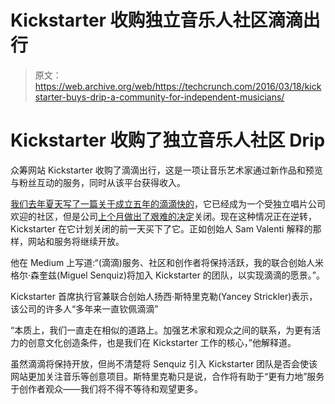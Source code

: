 # Kickstarter 收购独立音乐人社区滴滴出行

> 原文：<https://web.archive.org/web/https://techcrunch.com/2016/03/18/kickstarter-buys-drip-a-community-for-independent-musicians/>

# Kickstarter 收购了独立音乐人社区 Drip

众筹网站 Kickstarter 收购了滴滴出行，这是一项让音乐艺术家通过新作品和预览与粉丝互动的服务，同时从该平台获得收入。

[我们去年夏天写了一篇关于成立五年的滴滴快的](https://web.archive.org/web/20230317151804/https://techcrunch.com/2015/07/15/expa-backed-drip-fm-gives-artists-a-membership-layer-for-their-most-engaged-fans/)，它已经成为一个受独立唱片公司欢迎的社区，但是公司[上个月做出了艰难的决定](https://web.archive.org/web/20230317151804/https://medium.com/@drip/a-letter-from-the-founders-of-drip-91023fc5a704)关闭。现在这种情况正在逆转，Kickstarter 在它计划关闭的前一天买下了它。正如创始人 Sam Valenti 解释的那样，网站和服务将继续开放。

他在 Medium 上写道:“(滴滴)服务、社区和创作者将保持活跃，我的联合创始人米格尔·森奎兹(Miguel Senquiz)将加入 Kickstarter 的团队，以实现滴滴的愿景。”。

Kickstarter 首席执行官兼联合创始人扬西·斯特里克勒(Yancey Strickler)表示，该公司的许多人“多年来一直钦佩滴滴”

“本质上，我们一直走在相似的道路上。加强艺术家和观众之间的联系，为更有活力的创意文化创造条件，也是我们在 Kickstarter 工作的核心，”他解释道。

虽然滴滴将保持开放，但尚不清楚将 Senquiz 引入 Kickstarter 团队是否会使该网站更加关注音乐等创意项目。斯特里克勒只是说，合作将有助于“更有力地”服务于创作者观众——我们将不得不等待和观望更多。
